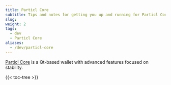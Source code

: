 ```yaml
---
title: Particl Core
subtitle: Tips and notes for getting you up and running for Particl Core development in minutes 
slug:
weight: 2
tags:
  - dev
  - Particl Core
aliases:
  - /dev/particl-core
---
```


[Particl Core](/tutorial/wallets/particl-core) is a Qt-based wallet with advanced features focused on stability.

{{< toc-tree >}}
